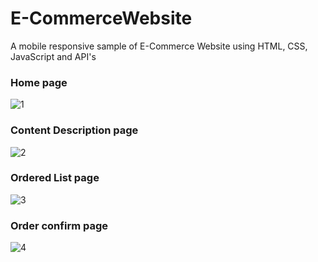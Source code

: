 # E-CommerceWebsite
 A mobile responsive sample of E-Commerce Website using HTML, CSS, JavaScript and API's
 
 
 
### Home page
![1](https://i.ibb.co/0cV0xhP/download.png)



### Content Description page
![2]([https://ibb.co/R0LJdsm](https://i.ibb.co/JkXt9vy/Screenshot-2024-07-13-002358.png))



### Ordered List page
![3](https://i.ibb.co/9v6GvgZ/Screenshot-2024-07-13-002420.png)



### Order confirm page
![4](https://i.ibb.co/SvcSXbz/Screenshot-2024-07-13-002843.png)

